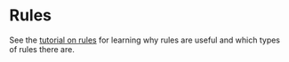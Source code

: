 # Rules

See the [tutorial on rules](/tutorial/rules.md "Go to the tutorial") for learning why rules are useful and which types of rules there are.





